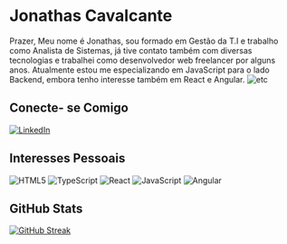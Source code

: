 # Jonathas Cavalcante   
Prazer, Meu nome é Jonathas, sou formado em Gestão da T.I e trabalho como Analista de Sistemas, já tive contato também com diversas tecnologias e trabalhei como desenvolvedor web freelancer por alguns anos. Atualmente estou me especializando em JavaScript para o lado Backend, embora tenho interesse também em React e Angular.
![etc](https://64.media.tumblr.com/3e8f0a1b0c8a85c70b519d6b04e7a178/tumblr_o6p13dquqr1qkpz2go1_540.gifv)

## Conecte- se Comigo

[![LinkedIn](https://img.shields.io/badge/LinkedIn-000?style=for-the-badge&logo=linkedin&logoColor=0E76A8)](https://www.linkedin.com/in/jonathas-cavalcante-41b02a11b/)

## Interesses Pessoais

![HTML5](https://img.shields.io/badge/HTML5-000?style=for-the-badge&logo=html5)
![TypeScript](https://img.shields.io/badge/TypeScript-000?style=for-the-badge&logo=typescript)
![React](https://img.shields.io/badge/React-000?style=for-the-badge&logo=react)
![JavaScript](https://img.shields.io/badge/JavaScript-000?style=for-the-badge&logo=javascript)
![Angular](https://img.shields.io/badge/Angular-000?style=for-the-badge&logo=angular&logoColor=C3002F)

## GitHub Stats

[![GitHub Streak](https://streak-stats.demolab.com/?user=cav-jon&theme=bear&background=34495e&border=30A3DC&dates=FFF)](https://git.io/streak-stats)
